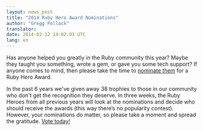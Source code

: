 ```yaml
---
layout: news_post
title: "2014 Ruby Hero Award Nominations"
author: "Gregg Pollack"
translator:
date: 2014-02-12 14:02:03 UTC
lang: en
---
```


Has anyone helped you greatly in the Ruby community this year? Maybe they
taught you something, wrote a gem, or gave you some tech support? If anyone
comes to mind, then please take the time to
[nominate them](http://rubyheroes.com/) for a Ruby Hero Award.  

In the past 6 years we've given away 38 trophies to those in our community who
don't get the recognition they deserve. In three weeks, the Ruby Heroes from
all previous years will look at the nominations and decide who should receive
the awards (this way there’s no popularity contest). However, your nominations
do matter, so please take a moment and spread the gratitude.
[Vote today!](http://rubyheroes.com/)

